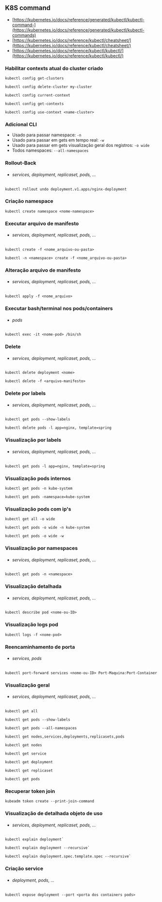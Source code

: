 ## K8S command

- [https://kubernetes.io/docs/reference/generated/kubectl/kubectl-command-](https://kubernetes.io/docs/reference/generated/kubectl/kubectl-commands)
- [https://kubernetes.io/docs/reference/kubectl/cheatsheet/](https://kubernetes.io/docs/reference/kubectl/cheatsheet/)
- [https://kubernetes.io/docs/reference/kubectl/kubectl/](https://kubernetes.io/docs/reference/kubectl/kubectl/)

### Habilitar contexts atual do cluster criado

```
kubectl config get-clusters

kubectl config delete-cluster my-cluster

kubectl config current-context

kubectl config get-contexts

kubectl config use-context <name-cluster>
```

### Adicional CLI

- Usado para passar namespace: `-n`
- Usado para passar em gets em tempo real: `-w`
- Usado para passar em gets visualização geral dos registros: `-o wide`
- Todos namespaces: `--all-namespaces`

### Rollout-Back

- ###### services, deployment, replicaset, pods, ...

```
kubectl rollout undo deployment.v1.apps/nginx-deployment
```

### Criação namespace

```
kubectl create namespace <nome-namespace>
```

### Executar arquivo de manifesto

- ###### services, deployment, replicaset, pods, ...

```
kubectl create -f <nome_arquivo-ou-pasta>

kubectl -n <namespace> create -f <nome_arquivo-ou-pasta>
```

### Alteração arquivo de manifesto

- ###### services, deployment, replicaset, pods, ...

```
kubectl apply -f <nome_arquivo>
```

### Executar bash/terminal nos pods/containers

- ###### pods

```
kubectl exec -it <nome-pod> /bin/sh
```

### Delete

- ###### services, deployment, replicaset, pods, ...

```
kubectl delete deployment <nome>

kubectl delete -f <arquivo-manifesto>
```

### Delete por labels

- ###### services, deployment, replicaset, pods, ...

```
kubectl get pods --show-labels

kubectl delete pods -l app=nginx, template=spring
```

### Visualização por labels

- ###### services, deployment, replicaset, pods, ...

```
kubectl get pods -l app=nginx, template=spring
```

### Visualização pods internos

```
kubectl get pods -n kube-system

kubectl get pods -namespace=kube-system
```

### Visualização pods com ip's

```
kubectl get all -o wide

kubectl get pods -o wide -n kube-system

kubectl get pods -o wide -w
```

### Visualização por namespaces

- ###### services, deployment, replicaset, pods, ...

```
kubectl get pods -n <namespace>
```

### Visualização detalhada

- ###### services, deployment, replicaset, pods, ...

```
kubectl describe pod <nome-ou-ID>
```

### Visualização logs pod

```
kubectl logs -f <nome-pod>
```

### Reencaminhamento de porta

- ###### services, pods

```
kubectl port-forward services <nome-ou-ID> Port-Maquina:Port-Container
```

### Visualização geral

- ###### services, deployment, replicaset, pods, ...

```
kubectl get all

kubectl get pods --show-labels

kubectl get pods --all-namespaces

kubectl get nodes,services,deployments,replicasets,pods

kubectl get nodes

kubectl get service

kubectl get deployment

kubectl get replicaset

kubectl get pods
```

### Recuperar token join

```
kubeadm token create --print-join-command
```

### Visualização de detalhada objeto de uso

- ###### services, deployment, replicaset, pods, ...

```
kubectl explain deployment`

kubectl explain deployment --recursive`

kubectl explain deployment.spec.template.spec --recursive`
```

### Criação service

- ###### deployment, pods, ...

```
kubectl expose deployment --port <porta dos containers pods>
```
